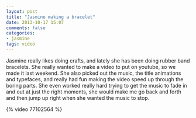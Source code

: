 ```yaml
---
layout: post
title: "Jasmine making a bracelet"
date: 2013-10-17 15:07
comments: false
categories: 
- jasmine
tags: video
---
```

Jasmine really likes doing crafts, and lately she has been doing rubber band bracelets.  She really wanted to make a video to put on youtube, so we made it last weekend.  She also picked out the music, the title animations and typefaces, and really had fun making the video speed up through the boring parts.  She even worked really hard trying to get the music to fade in and out at just the right moments, she would make me go back and forth and then jump up right when she wanted the music to stop.

{% video 77102564 %}
